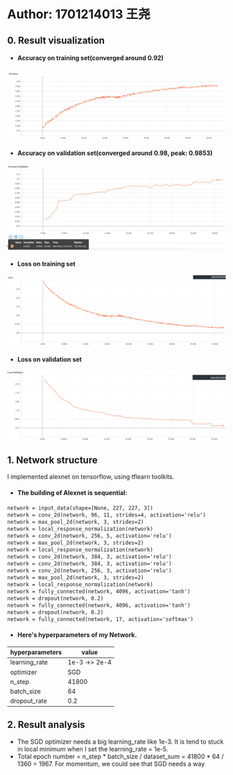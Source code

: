 # Author: 1701214013 王尧
## 0. Result visualization

- #### Accuracy on training set(converged around 0.92)

![](report_img/acc.jpg)

- #### Accuracy on validation set(converged around 0.98, peak: 0.9853)

![](report_img/acc_val.jpg)

- #### Loss on training set

![](report_img/loss.jpg)

- #### Loss on validation set

![](report_img/loss_val.jpg)

## 1. Network structure

I implemented alexnet on tensorflow, using tflearn toolkits.

- #### The building of Alexnet is sequential:

```
network = input_data(shape=[None, 227, 227, 3])
network = conv_2d(network, 96, 11, strides=4, activation='relu')
network = max_pool_2d(network, 3, strides=2)
network = local_response_normalization(network)
network = conv_2d(network, 256, 5, activation='relu')
network = max_pool_2d(network, 3, strides=2)
network = local_response_normalization(network)
network = conv_2d(network, 384, 3, activation='relu')
network = conv_2d(network, 384, 3, activation='relu')
network = conv_2d(network, 256, 3, activation='relu')
network = max_pool_2d(network, 3, strides=2)
network = local_response_normalization(network)
network = fully_connected(network, 4096, activation='tanh')
network = dropout(network, 0.2)
network = fully_connected(network, 4096, activation='tanh')
network = dropout(network, 0.2)
network = fully_connected(network, 17, activation='softmax')
```

- #### Here's hyperparameters of my Network.

|hyperparameters|     value     |
|---------------|---------------|
| learning_rate | 1e-3 ->> 2e-4 |
| optimizer     |  SGD          |
| n_step        |  41800        |
| batch_size    |  64           |
| dropout_rate  |  0.2          |

## 2. Result analysis
- The SGD optimizer needs a big learning_rate like 1e-3. It is tend to stuck in local minimum when I set the learning_rate = 1e-5.
- Total epoch number = n_step * batch_size / dataset_sum = 41800 * 64 / 1360 = 1967. For momentum, we could see that SGD needs a way
